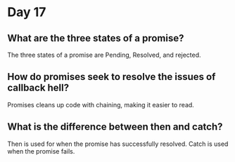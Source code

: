 # Day 17

## What are the three states of a promise?
The three states of a promise are Pending, Resolved, and rejected.

## How do promises seek to resolve the issues of callback hell?
Promises cleans up code with chaining, making it easier to read.

## What is the difference between then and catch?
Then is used for when the promise has successfully resolved. Catch is used when the promise fails.
